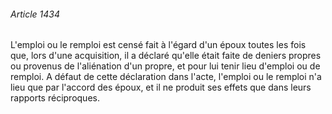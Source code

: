 ###### Article 1434

L'emploi ou le remploi est censé fait à l'égard d'un époux toutes les fois que, lors d'une acquisition, il a déclaré qu'elle était faite de deniers propres ou provenus de l'aliénation d'un propre, et pour lui tenir lieu d'emploi ou de remploi. A défaut de cette déclaration dans l'acte, l'emploi ou le remploi n'a lieu que par l'accord des époux, et il ne produit ses effets que dans leurs rapports réciproques.

